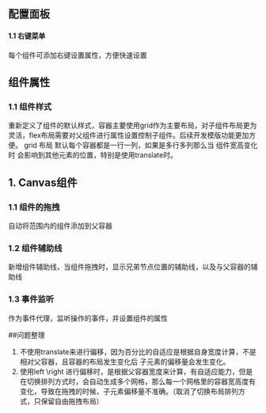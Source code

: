 ## 配置面板
#### 1.1 右键菜单
每个组件可添加右键设置属性，方便快速设置


## 组件属性
### 1.1 组件样式
重新定义了组件的默认样式，容器主要使用grid作为主要布局，对子组件布局更为灵活，flex布局需要对父组件进行属性设置控制子组件。后续开发模版功能更加方便。
grid 布局 默认每个容器都是一行一列，如果是多行多列那么当 组件宽高变化时 会影响到其他元素的位置，特别是使用translate时。


## 1. Canvas组件


### 1.1 组件的拖拽
自动将范围内的组件添加到父容器

### 1.2 组件辅助线
新增组件辅助线，当组件拖拽时，显示兄弟节点位置的辅助线，以及与父容器的辅助线

### 1.3 事件监听
作为事件代理，监听操作的事件，并设置组件的属性



##问题整理
1. 不使用translate来进行偏移，因为百分比的自适应是根据自身宽度计算，不是相对父容器，且容器的布局发生变化后 子元素的偏移量会发生变化。
2. 使用left \right 进行偏移时，是根据父容器宽度来计算，有自适应能力，但是在切换排列方式时，会自动生成多个网格，那么每一个网格里的容器宽高度有变化，导致在拖拽的时候，子元素偏移量不准确。（取消了切换布局排列方式，只保留自由拖拽布局）